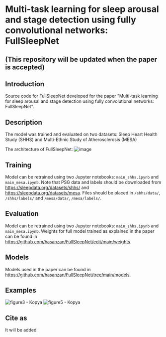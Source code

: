 # Multi-task learning for sleep arousal and stage detection using fully convolutional networks: FullSleepNet
## (This repository will be updated when the paper is accepted)
## Introduction
Source code for FullSleepNet developed for the paper "Multi-task learning for sleep arousal and stage detection using fully convolutional networks: FullSleepNet".

## Description
The model was trained and evaluated on two datasets: Sleep Heart Health Study (SHHS) and Multi-Ethnic Study of Atherosclerosis (MESA)

The architecture of FullSleepNet:
![image](https://user-images.githubusercontent.com/129799320/229633134-35311773-1f99-4b75-bf3f-29f7f9037ab9.png)

## Training
Model can be retrained using two Jupyter notebooks: `main_shhs.ipynb` and `main_mesa.ipynb`. Note that PSG data and labels should be downloaded from https://sleepdata.org/datasets/shhs/ and https://sleepdata.org/datasets/mesa. Files should be placed in `/shhs/data/`, `/shhs/labels/` and `/mesa/data/`, `/mesa/labels/`. 

## Evaluation
Model can be retrained using two Jupyter notebooks: `main_shhs.ipynb` and `main_mesa.ipynb`. Weights for full model trained as explained in the paper can be found in https://github.com/hasanzan/FullSleepNet/edit/main/weights.

## Models
Models used in the paper can be found in https://github.com/hasanzan/FullSleepNet/tree/main/models.

## Examples
![figure3 - Kopya](https://user-images.githubusercontent.com/129799320/230774935-ac0586e2-4b80-41f2-a8a1-487bf914c993.png)
![figure5 - Kopya](https://user-images.githubusercontent.com/129799320/230774948-206439c1-89da-4519-b3b6-664084ddc71d.png)

## Cite as
It will be added
